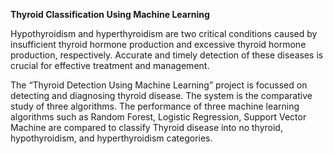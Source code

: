 **Thyroid Classification Using Machine Learning**

Hypothyroidism and hyperthyroidism are two critical conditions caused by insufficient thyroid hormone production and excessive thyroid hormone production, respectively. Accurate and timely detection of these diseases is crucial for effective treatment and management.

The “Thyroid Detection Using Machine Learning” project is focussed on detecting and diagnosing thyroid disease. The system is the comparative study of three algorithms. The performance of three machine learning algorithms such as Random Forest, Logistic Regression, Support Vector Machine are compared to classify Thyroid disease into no thyroid, hypothyroidism, and hyperthyroidism categories.
